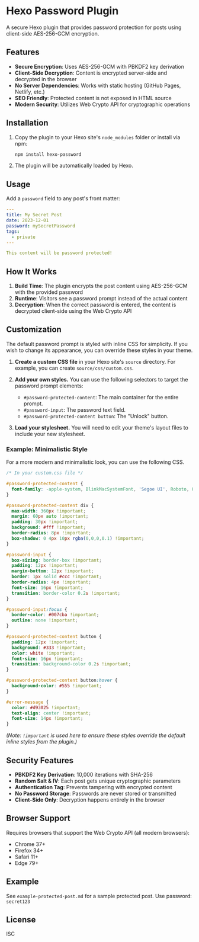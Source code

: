 # Hexo Password Plugin

A secure Hexo plugin that provides password protection for posts using client-side AES-256-GCM encryption.

## Features

- **Secure Encryption**: Uses AES-256-GCM with PBKDF2 key derivation
- **Client-Side Decryption**: Content is encrypted server-side and decrypted in the browser
- **No Server Dependencies**: Works with static hosting (GitHub Pages, Netlify, etc.)
- **SEO Friendly**: Protected content is not exposed in HTML source
- **Modern Security**: Utilizes Web Crypto API for cryptographic operations

## Installation

1. Copy the plugin to your Hexo site's `node_modules` folder or install via npm:
   ```bash
   npm install hexo-password
   ```

2. The plugin will be automatically loaded by Hexo.

## Usage

Add a `password` field to any post's front matter:

```yaml
---
title: My Secret Post
date: 2023-12-01
password: mySecretPassword
tags:
  - private
---

This content will be password protected!
```

## How It Works

1. **Build Time**: The plugin encrypts the post content using AES-256-GCM with the provided password
2. **Runtime**: Visitors see a password prompt instead of the actual content
3. **Decryption**: When the correct password is entered, the content is decrypted client-side using the Web Crypto API

## Customization

The default password prompt is styled with inline CSS for simplicity. If you wish to change its appearance, you can override these styles in your theme.

1.  **Create a custom CSS file** in your Hexo site's `source` directory. For example, you can create `source/css/custom.css`.

2.  **Add your own styles.** You can use the following selectors to target the password prompt elements:
    *   `#password-protected-content`: The main container for the entire prompt.
    *   `#password-input`: The password text field.
    *   `#password-protected-content button`: The "Unlock" button.

3.  **Load your stylesheet.** You will need to edit your theme's layout files to include your new stylesheet.

### Example: Minimalistic Style

For a more modern and minimalistic look, you can use the following CSS.

```css
/* In your custom.css file */

#password-protected-content {
  font-family: -apple-system, BlinkMacSystemFont, 'Segoe UI', Roboto, Oxygen, Ubuntu, Cantarell, 'Open Sans', 'Helvetica Neue', sans-serif;
}

#password-protected-content div {
  max-width: 360px !important;
  margin: 60px auto !important;
  padding: 30px !important;
  background: #fff !important;
  border-radius: 8px !important;
  box-shadow: 0 4px 10px rgba(0,0,0,0.1) !important;
}

#password-input {
  box-sizing: border-box !important;
  padding: 12px !important;
  margin-bottom: 12px !important;
  border: 1px solid #ccc !important;
  border-radius: 4px !important;
  font-size: 16px !important;
  transition: border-color 0.2s !important;
}

#password-input:focus {
  border-color: #007cba !important;
  outline: none !important;
}

#password-protected-content button {
  padding: 12px !important;
  background: #333 !important;
  color: white !important;
  font-size: 16px !important;
  transition: background-color 0.2s !important;
}

#password-protected-content button:hover {
  background-color: #555 !important;
}

#error-message {
  color: #d93025 !important;
  text-align: center !important;
  font-size: 14px !important;
}
```
*(Note: `!important` is used here to ensure these styles override the default inline styles from the plugin.)*

## Security Features

- **PBKDF2 Key Derivation**: 10,000 iterations with SHA-256
- **Random Salt & IV**: Each post gets unique cryptographic parameters
- **Authentication Tag**: Prevents tampering with encrypted content
- **No Password Storage**: Passwords are never stored or transmitted
- **Client-Side Only**: Decryption happens entirely in the browser

## Browser Support

Requires browsers that support the Web Crypto API (all modern browsers):
- Chrome 37+
- Firefox 34+
- Safari 11+
- Edge 79+

## Example

See `example-protected-post.md` for a sample protected post. Use password: `secret123`

## License

ISC